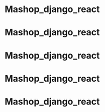 # Mashop_django_react
# Mashop_django_react
# Mashop_django_react
# Mashop_django_react
# Mashop_django_react
